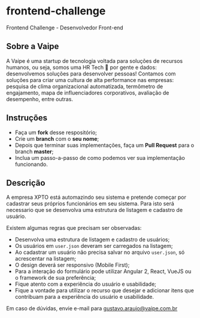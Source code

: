 # frontend-challenge
Frontend Challenge - Desenvolvedor Front-end

## Sobre a Vaipe
A Vaipe é uma startup de tecnologia voltada para soluções de recursos humanos, ou seja, somos uma HR Tech 💜 por gente e dados: desenvolvemos soluções para desenvolver pessoas! Contamos com soluções para criar uma cultura de alta performance nas empresas: pesquisa de clima organizacional automatizada, termômetro de engajamento, mapa de influenciadores corporativos, avaliação de desempenho, entre outras.

## Instruções
- Faça um **fork** desse respositório;
- Crie um **branch** com o **seu nome**;
- Depois que terminar suas implementações, faça um **Pull Request** para o branch **master**;
- Inclua um passo-a-passo de como podemos ver sua implementação funcionando.

## Descrição
A empresa XPTO está automazindo seu sistema e pretende começar por cadastrar seus
próprios funcionários em seu sistema.
Para isto será necessario que se desenvolva uma estrutura de listagem e cadastro de usuário.

Existem algumas regras que precisam ser observadas:

- Desenvolva uma estrutura de listagem e cadastro de usuários;
- Os usuários em ``user.json`` deveram ser carregados na listagem;
- Ao cadastrar um usuário não precisa salvar no arquivo ``user.json``, só acrescentar na listagem;
- O design deverá ser responsivo (Mobile First);
- Para a interação do formulário pode utilizar Angular 2, React, VueJS ou o framework de sua preferência;
- Fique atento com a experiência do usuário e usabilidade;
- Fique a vontade para utilizar o recurso que desejar e adicionar itens que contribuam para a experiência do usuário e usabilidade.


Em caso de dúvidas, envie e-mail para gustavo.araujo@vaipe.com.br
